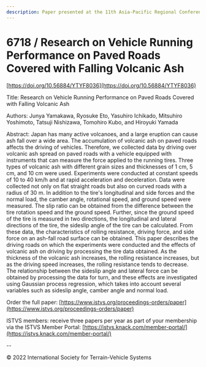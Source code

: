 ```yaml
---
description: Paper presented at the 11th Asia-Pacific Regional Conference of the ISTVS
---
```


# 6718 / Research on Vehicle Running Performance on Paved Roads Covered with Falling Volcanic Ash

[https://doi.org/10.56884/YTYF8036](https://doi.org/10.56884/YTYF8036)

Title: Research on Vehicle Running Performance on Paved Roads Covered with Falling Volcanic Ash

Authors: Junya Yamakawa, Ryosuke Eto, Yasuhiro Ichikado, Mitsuhiro Yoshimoto, Tatsuji Nishizawa, Tomohiro Kubo, and Hiroyuki Yamada

Abstract: Japan has many active volcanoes, and a large eruption can cause ash fall over a wide area. The accumulation of volcanic ash on paved roads affects the driving of vehicles. Therefore, we collected data by driving over volcanic ash spread on paved roads with a vehicle equipped with instruments that can measure the force applied to the running tires. Three types of volcanic ash with different grain sizes and thicknesses of 1 cm, 5 cm, and 10 cm were used. Experiments were conducted at constant speeds of 10 to 40 km/h and at rapid acceleration and deceleration. Data were collected not only on flat straight roads but also on curved roads with a radius of 30 m. In addition to the tire's longitudinal and side forces and the normal load, the camber angle, rotational speed, and ground speed were measured. The slip ratio can be obtained from the difference between the tire rotation speed and the ground speed. Further, since the ground speed of the tire is measured in two directions, the longitudinal and lateral directions of the tire, the sideslip angle of the tire can be calculated. From these data, the characteristics of rolling resistance, driving force, and side force on an ash-fall road surface can be obtained. This paper describes the driving roads on which the experiments were conducted and the effects of volcanic ash on driving by processing the tire data obtained. As the thickness of the volcanic ash increases, the rolling resistance increases, but as the driving speed increases, the rolling resistance tends to decrease. The relationship between the sideslip angle and lateral force can be obtained by processing the data for turn, and these effects are investigated using Gaussian process regression, which takes into account several variables such as sideslip angle, camber angle and normal load.

Order the full paper: [https://www.istvs.org/proceedings-orders/paper](https://www.istvs.org/proceedings-orders/paper)

ISTVS members: receive three papers per year as part of your membership via the ISTVS Member Portal: [https://istvs.knack.com/member-portal/](https://istvs.knack.com/member-portal/)

\--

© 2022 International Society for Terrain-Vehicle Systems
